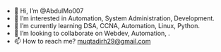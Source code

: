 - 👋 Hi, I’m @AbdulMo007
- 👀 I’m interested in Automation, System Administration, Development. 
- 🌱 I’m currently learning DSA, CCNA, Automation, Linux, Python. 
- 💞️ I’m looking to collaborate on Webdev, Automation, .
- 📫 How to reach me? muqtadirh29@gmail.com

<!---
AbdulMo007/AbdulMo007 is a ✨ special ✨ repository because its `README.md` (this file) appears on your GitHub profile.
You can click the Preview link to take a look at your changes.
--->
